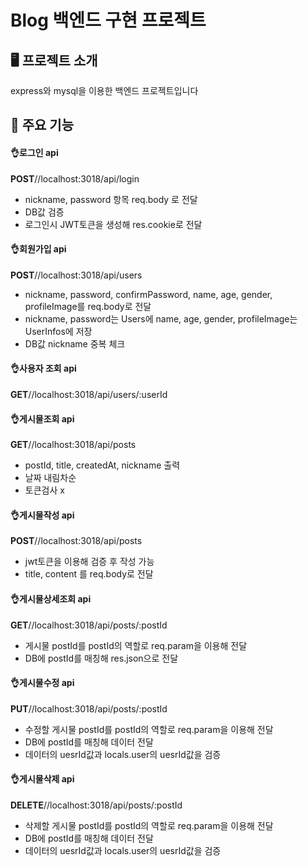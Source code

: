 # Blog 백엔드 구현 프로젝트

## 🖥️ 프로젝트 소개

express와 mysql을 이용한 백엔드 프로젝트입니다

## 📌 주요 기능

#### 👌로그인 api

**POST**//<a>localhost:3018/api/login</a>

- nickname, password 항목 req.body 로 전달
- DB값 검증
- 로그인시 JWT토큰을 생성해 res.cookie로 전달

#### 👌회원가입 api

**POST**//<a>localhost:3018/api/users</a>

- nickname, password, confirmPassword, name, age, gender, profileImage를 req.body로 전달
- nickname, password는 Users에 name, age, gender, profileImage는 UserInfos에 저장
- DB값 nickname 중복 체크

#### 👌사용자 조회 api

**GET**//<a>localhost:3018/api/users/:userId</a>

#### 👌게시물조회 api

**GET**//<a>localhost:3018/api/posts</a>

- postId, title, createdAt, nickname 출력
- 날짜 내림차순
- 토큰검사 x

#### 👌게시물작성 api

**POST**//<a>localhost:3018/api/posts</a>

- jwt토큰을 이용해 검증 후 작성 가능
- title, content 를 req.body로 전달

#### 👌게시물상세조회 api

**GET**//<a>localhost:3018/api/posts/:postId</a>

- 게시물 postId를 postId의 역할로 req.param을 이용해 전달
- DB에 postId를 매칭해 res.json으로 전달

#### 👌게시물수정 api

**PUT**//<a>localhost:3018/api/posts/:postId</a>

- 수정할 게시물 postId를 postId의 역할로 req.param을 이용해 전달
- DB에 postId를 매칭해 데이터 전달
- 데이터의 uesrId값과 locals.user의 uesrId값을 검증

#### 👌게시물삭제 api

**DELETE**//<a>localhost:3018/api/posts/:postId</a>

- 삭제할 게시물 postId를 postId의 역할로 req.param을 이용해 전달
- DB에 postId를 매칭해 데이터 전달
- 데이터의 uesrId값과 locals.user의 uesrId값을 검증
